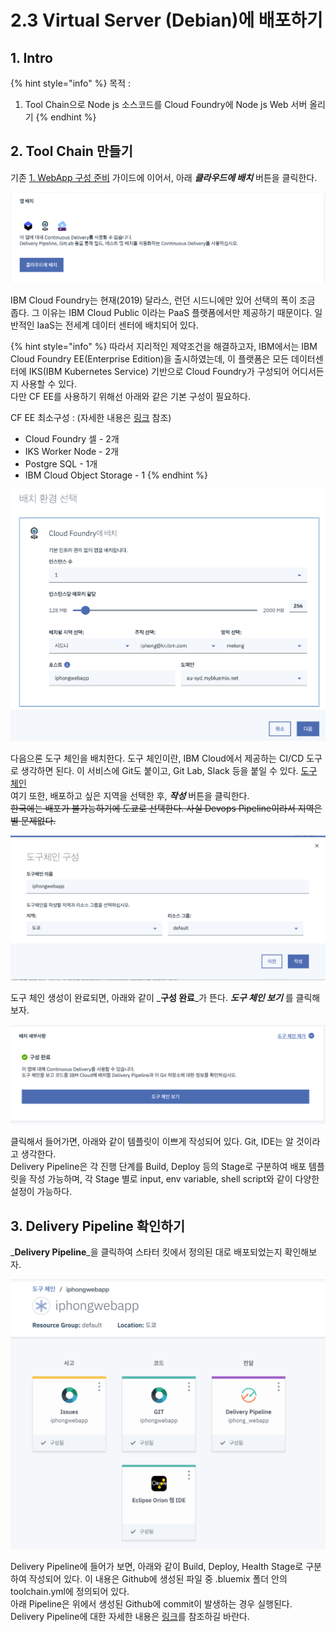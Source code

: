 # 2.3 Virtual Server \(Debian\)에 배포하기

## 1. Intro

{% hint style="info" %}
목적 : 

1. Tool Chain으로 Node js 소스코드를 Cloud Foundry에 Node js Web 서버 올리기
{% endhint %}

## 2. Tool Chain 만들기

기존 [1. WebApp 구성 준비](https://iphong.gitbook.io/iphong/~/edit/drafts/-LXTs1EoTZZ9QRh2Xus5/ibm-dev-tool/1.-ibm-cli) 가이드에 이어서, 아래 _**클라우드에 배치**_ 버튼을 클릭한다.

![](../../.gitbook/assets/image%20%284%29.png)

IBM Cloud Foundry는 현재\(2019\) 달라스, 런던 시드니에만 있어 선택의 폭이 조금 좁다. 그 이유는 IBM Cloud Public 이라는 PaaS 플랫폼에서만 제공하기 때문이다. 일반적인 IaaS는 전세계 데이터 센터에 배치되어 있다.

{% hint style="info" %}
따라서 지리적인 제약조건을 해결하고자, IBM에서는 IBM Cloud Foundry EE\(Enterprise Edition\)을 출시하였는데, 이 플랫폼은 모든 데이터센터에 IKS\(IBM Kubernetes Service\) 기반으로 Cloud Foundry가 구성되어 어디서든지 사용할 수 있다.  
다만 CF EE를 사용하기 위해선 아래와 같은 기본 구성이 필요하다.

CF EE 최소구성 : \(자세한 내용은 [링크](https://console.bluemix.net/cfadmin/configure) 참조\)

* Cloud Foundry 셀 - 2개
* IKS Worker Node - 2개 
* Postgre SQL - 1개
* IBM Cloud Object Storage - 1
{% endhint %}

![](../../.gitbook/assets/image%20%2810%29.png)

다음으론 도구 체인을 배치한다. 도구 체인이란, IBM Cloud에서 제공하는 CI/CD 도구로 생각하면 된다. 이 서비스에 Git도 붙이고, Git Lab, Slack 등을 붙일 수 있다.  [도구 체인](https://console.bluemix.net/docs/services/ContinuousDelivery/toolchains_working.html#toolchains_getting_started)  
여기 또한, 배포하고 싶은 지역을 선택한 후, _**작성**_ 버튼을 클릭한다.   
~~한국에는 배포가 불가능하기에 도쿄로 선택한다. 사실 Devops Pipeline이라서 지역은 별 문제없다.~~

![](../../.gitbook/assets/image%20%2839%29.png)

도구 체인 생성이 완료되면, 아래와 같이 _**구성 완료**_가 뜬다. _**도구 체인 보기**_ 를 클릭해보자.

![](../../.gitbook/assets/image%20%2817%29.png)

클릭해서 들어가면, 아래와 같이 템플릿이 이쁘게 작성되어 있다. Git, IDE는 알 것이라고 생각한다.   
Delivery Pipeline은 각 진행 단계를 Build, Deploy 등의 Stage로 구분하여 배포 템플릿을 작성 가능하며, 각 Stage 별로 input, env variable, shell script와 같이 다양한 설정이 가능하다. 

## 3. Delivery Pipeline 확인하기 

_**Delivery Pipeline**_을 클릭하여 스타터 킷에서 정의된 대로 배포되었는지 확인해보자.

![](../../.gitbook/assets/image%20%2814%29.png)

Delivery Pipeline에 들어가 보면, 아래와 같이 Build, Deploy, Health Stage로 구분하여 작성되어 있다. 이 내용은 Github에 생성된 파일 중 .bluemix 폴더 안의 toolchain.yml에 정의되어 있다.   
아래 Pipeline은 위에서 생성된 Github에 commit이 발생하는 경우 실행된다.  
Delivery Pipeline에 대한 자세한 내용은 [링크](https://console.bluemix.net/docs/services/ContinuousDelivery/index.html#cd_getting_started)를 참조하길 바란다.

